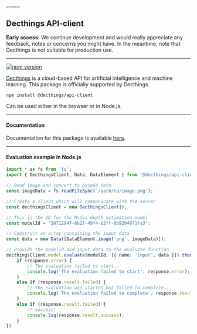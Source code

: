 <img src="https://decthings.com/logo.png" alt="decthings logo" style="zoom: 33%;" />

## Decthings API-client

**Early access:** We continue development and would really appreciate any feedback, notes or concerns you might have. In the meantime, note that Decthings is not suitable for production use.

---

[![npm version](https://badge.fury.io/js/@decthings%2Fapi-client.svg)](https://badge.fury.io/js/@decthings%2Fapi-client)

[Decthings](https://decthings.com) is a cloud-based API for artificial intelligence and machine learning. This package is officially supported by Decthings.

`npm install @decthings/api-client`

Can be used either in the browser or in Node.js.

---
#### Documentation

Documentation for this package is available [here](https://decthings.com/docs/api-nodejs).

---

#### Evaluation example in Node.js

```typescript
import * as fs from 'fs';
import { DecthingsClient, Data, DataElement } from '@decthings/api-client';

// Read image and convert to base64 data
const imageData = fs.readFileSync('/path/to/image.png');

// Create a client which will communicate with the server
const decthingsClient = new DecthingsClient();

// This is the ID for the Midas depth estimation model
const modelId = "20712947-6b2f-49f4-b2ff-8b9204971fa3";

// Construct an array containing the input data
const data = new Data([DataElement.image('png', imageData)]);

// Provide the modelId and input data to the evaluate function
decthingsClient.model.evaluate(modelId, [{ name: 'input', data }]).then(response => {
    if (response.error) {
        // The evaluation failed to start..
        console.log('The evaluation failed to start', response.error);
    }
    else if (response.result.failed) {
        // The evaluation was started but failed to complete..
        console.log('The evaluation failed to complete', response.result.failed);
    }
    else if (response.result.failed) {
        // success!
        console.log(response.result.success);
    }
})
```